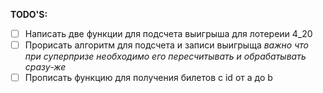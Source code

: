 **TODO'S:**
- [ ] Написать две функции для подсчета выигрыша для лотереии 4_20
- [ ] Прорисать алгоритм для подсчета и записи выигрыща *важно что при суперпризе необходимо его пересчитывать и обрабатывать сразу-же*
- [ ] Прописать функцию для получения билетов с id от a до b
